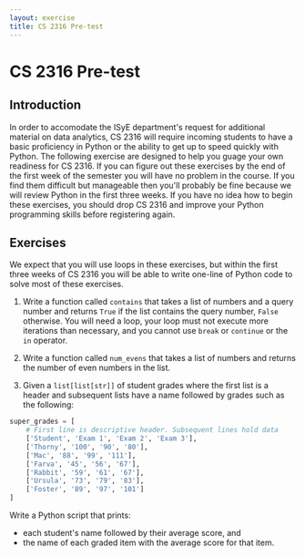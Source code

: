 ```yaml
---
layout: exercise
title: CS 2316 Pre-test
---
```


# CS 2316 Pre-test

## Introduction

In order to accomodate the ISyE department's request for additional material on data analytics, CS 2316 will require incoming students to have a basic proficiency in Python or the ability to get up to speed quickly with Python. The following exercise are designed to help you guage your own readiness for CS 2316. If you can figure out these exercises by the end of the first week of the semester you will have no problem in the course. If you find them difficult but manageable then you'll probably be fine because we will review Python in the first three weeks. If you have no idea how to begin these exercises, you should drop CS 2316 and improve your Python programming skills before registering again.

## Exercises

We expect that you will use loops in these exercises, but within the first three weeks of CS 2316 you will be able to write one-line of Python code to solve most of these exercises.

1. Write a function called `contains` that takes a list of numbers and a query number and returns `True` if the list contains the query number, `False` otherwise.  You will need a loop, your loop must not execute more iterations than necessary, and you cannot use `break` or `continue` or the `in` operator.

2. Write a function called `num_evens` that takes a list of numbers and returns the number of even numbers in the list.

3. Given a `list[list[str]]` of student grades where the first list is a header and subsequent lists have a name followed by grades such as the following:

```Python
super_grades = [
    # First line is descriptive header. Subsequent lines hold data
    ['Student', 'Exam 1', 'Exam 2', 'Exam 3'],
    ['Thorny', '100', '90', '80'],
    ['Mac', '88', '99', '111'],
    ['Farva', '45', '56', '67'],
    ['Rabbit', '59', '61', '67'],
    ['Ursula', '73', '79', '83'],
    ['Foster', '89', '97', '101']
]
```

Write a Python script that prints:

- each student's name followed by their average score, and
- the name of each graded item with the average score for that item.
